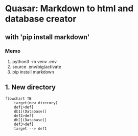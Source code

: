 # Quasar: Markdown to html and database creator

## with 'pip install markdown'

### Memo
1. python3 -m venv .env
2. source .env/big/activate
3. pip install markdown

## 1. New directory
```mermaid
flowchart TB
	target(new direcory)
	def1>def]
	db1[(Database)]
	def2>def]
	db2[(Database)]
	def3>def]
	target --> def1
```